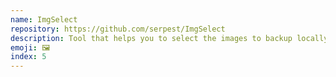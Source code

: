 ```yaml
---
name: ImgSelect
repository: https://github.com/serpest/ImgSelect
description: Tool that helps you to select the images to backup locally from an external location.
emoji: 🖼
index: 5
---
```

